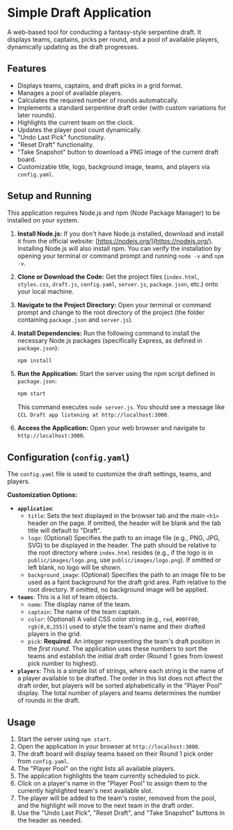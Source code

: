 # Simple Draft Application

A web-based tool for conducting a fantasy-style serpentine draft. It displays teams, captains, picks per round, and a pool of available players, dynamically updating as the draft progresses.

## Features

*   Displays teams, captains, and draft picks in a grid format.
*   Manages a pool of available players.
*   Calculates the required number of rounds automatically.
*   Implements a standard serpentine draft order (with custom variations for later rounds).
*   Highlights the current team on the clock.
*   Updates the player pool count dynamically.
*   "Undo Last Pick" functionality.
*   "Reset Draft" functionality.
*   "Take Snapshot" button to download a PNG image of the current draft board.
*   Customizable title, logo, background image, teams, and players via `config.yaml`.

## Setup and Running

This application requires Node.js and npm (Node Package Manager) to be installed on your system.

1.  **Install Node.js:** If you don't have Node.js installed, download and install it from the official website: [https://nodejs.org/](https://nodejs.org/). Installing Node.js will also install npm. You can verify the installation by opening your terminal or command prompt and running `node -v` and `npm -v`.

2.  **Clone or Download the Code:** Get the project files (`index.html`, `styles.css`, `draft.js`, `config.yaml`, `server.js`, `package.json`, etc.) onto your local machine.

3.  **Navigate to the Project Directory:** Open your terminal or command prompt and change to the root directory of the project (the folder containing `package.json` and `server.js`).

4.  **Install Dependencies:** Run the following command to install the necessary Node.js packages (specifically Express, as defined in `package.json`):
    ```bash
    npm install
    ```

5.  **Run the Application:** Start the server using the npm script defined in `package.json`:
    ```bash
    npm start
    ```
    This command executes `node server.js`. You should see a message like `CCL Draft app listening at http://localhost:3000`.

6.  **Access the Application:** Open your web browser and navigate to `http://localhost:3000`.

## Configuration (`config.yaml`)

The `config.yaml` file is used to customize the draft settings, teams, and players.


**Customization Options:**

*   **`application`**:
    *   `title`: Sets the text displayed in the browser tab and the main `<h1>` header on the page. If omitted, the header will be blank and the tab title will default to "Draft".
    *   `logo`: (Optional) Specifies the path to an image file (e.g., PNG, JPG, SVG) to be displayed in the header. The path should be relative to the root directory where `index.html` resides (e.g., if the logo is in `public/images/logo.png`, use `public/images/logo.png`). If omitted or left blank, no logo will be shown.
    *   `background_image`: (Optional) Specifies the path to an image file to be used as a faint background for the draft grid area. Path relative to the root directory. If omitted, no background image will be applied.
*   **`teams`**: This is a list of team objects.
    *   `name`: The display name of the team.
    *   `captain`: The name of the team captain.
    *   `color`: (Optional) A valid CSS color string (e.g., `red`, `#00FF00`, `rgb(0,0,255)`) used to style the team's name and their drafted players in the grid.
    *   `pick`: **Required**. An integer representing the team's draft position in the *first round*. The application uses these numbers to sort the teams and establish the initial draft order (Round 1 goes from lowest pick number to highest).
*   **`players`**: This is a simple list of strings, where each string is the name of a player available to be drafted. The order in this list does not affect the draft order, but players will be sorted alphabetically in the "Player Pool" display. The total number of players and teams determines the number of rounds in the draft.

## Usage

1.  Start the server using `npm start`.
2.  Open the application in your browser at `http://localhost:3000`.
3.  The draft board will display teams based on their Round 1 pick order from `config.yaml`.
4.  The "Player Pool" on the right lists all available players.
5.  The application highlights the team currently scheduled to pick.
6.  Click on a player's name in the "Player Pool" to assign them to the currently highlighted team's next available slot.
7.  The player will be added to the team's roster, removed from the pool, and the highlight will move to the next team in the draft order.
8.  Use the "Undo Last Pick", "Reset Draft", and "Take Snapshot" buttons in the header as needed.